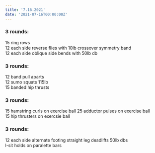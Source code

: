 ```yaml
---
title: '7.16.2021'
date: '2021-07-16T00:00:00Z'
---
```


### 3 rounds:  
15 ring rows    
12 each side reverse flies with 10lb crossover symmetry band    
12 each side oblique side bends with 50lb db                                
  
### 3 rounds:  
12 band pull aparts                        
12 sumo squats 115lb        
15 banded hip thrusts       

### 3 rounds:  
15 hamstring curls on exercise ball
25 adductor pulses on exercise ball   
15 hip thrusters on exercsie ball    

### 3 rounds:  
12 each side alternate footing straight leg deadlifts 50lb dbs     
l-sit holds on paralette bars     